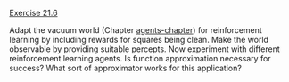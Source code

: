 [Exercise 21.6](21-6/)

Adapt the vacuum world (Chapter [agents-chapter](#/)) for
reinforcement learning by including rewards for squares being clean.
Make the world observable by providing suitable percepts. Now experiment
with different reinforcement learning agents. Is function approximation
necessary for success? What sort of approximator works for this
application?

